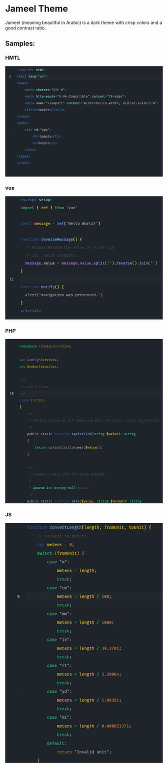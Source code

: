 # Jameel Theme
Jameel (meaning beautiful in Arabic) is a dark theme with crisp colors and a good contrast ratio.

## Samples:
### HMTL
![Alt text](images/html.png)

### vue
![Alt text](images/vue.png)

### PHP
![Alt text](images/php.png)

### JS
![Alt text](images/js.png)
